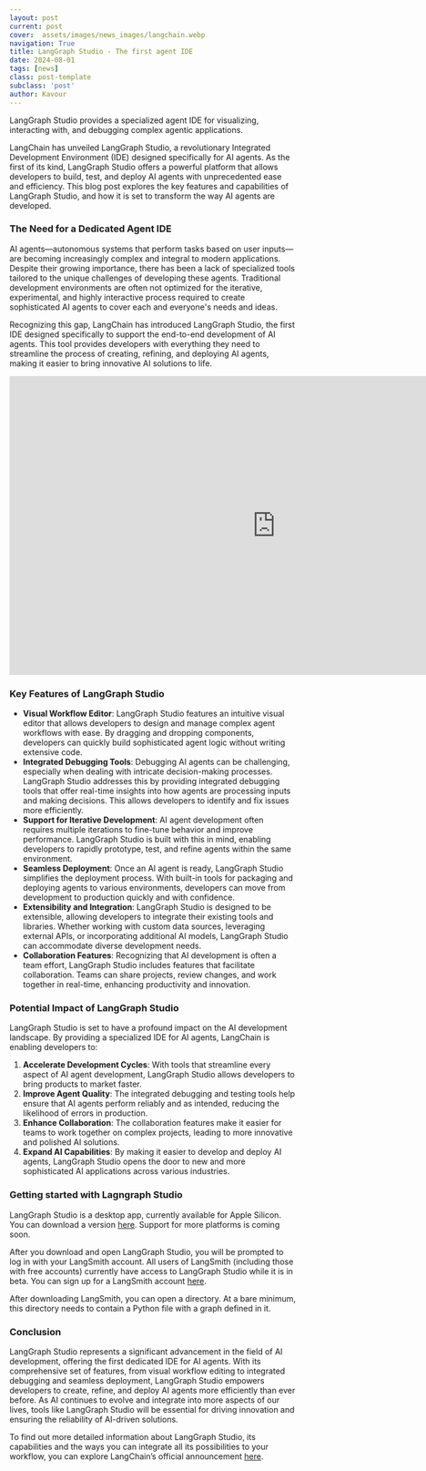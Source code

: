 ```yaml
---
layout: post
current: post
cover:  assets/images/news_images/langchain.webp
navigation: True
title: LangGraph Studio - The first agent IDE
date: 2024-08-01
tags: [news]
class: post-template
subclass: 'post'
author: Kavour
---
```


<p>LangGraph Studio provides a specialized agent IDE for visualizing, interacting with, and debugging complex agentic applications.</p>

<p> LangChain has unveiled LangGraph Studio, a revolutionary Integrated Development Environment (IDE) designed specifically for AI agents. As the first of its kind, LangGraph Studio offers a powerful platform that allows developers to build, test, and deploy AI agents with unprecedented ease and efficiency. This blog post explores the key features and capabilities of LangGraph Studio, and how it is set to transform the way AI agents are developed.</p>

<h3>The Need for a Dedicated Agent IDE</h3>

<p> AI agents—autonomous systems that perform tasks based on user inputs—are becoming increasingly complex and integral to modern applications. Despite their growing importance, there has been a lack of specialized tools tailored to the unique challenges of developing these agents. Traditional development environments are often not optimized for the iterative, experimental, and highly interactive process required to create sophisticated AI agents to cover each and everyone's needs and ideas.</p>

<p> Recognizing this gap, LangChain has introduced LangGraph Studio, the first IDE designed specifically to support the end-to-end development of AI agents. This tool provides developers with everything they need to streamline the process of creating, refining, and deploying AI agents, making it easier to bring innovative AI solutions to life.</p>

<iframe width="933" height="525" src="https://www.youtube.com/embed/pLPJoFvq4_M" title="LangGraph Studio: The first agent IDE" frameborder="0" allow="accelerometer; autoplay; clipboard-write; encrypted-media; gyroscope; picture-in-picture; web-share" referrerpolicy="strict-origin-when-cross-origin" allowfullscreen></iframe>


<h3>Key Features of LangGraph Studio</h3>

<ul>
<li> <strong> Visual Workflow Editor</strong>: LangGraph Studio features an intuitive visual editor that allows developers to design and manage complex agent workflows with ease. By dragging and dropping components, developers can quickly build sophisticated agent logic without writing extensive code.</li>
<li> <strong> Integrated Debugging Tools</strong>: Debugging AI agents can be challenging, especially when dealing with intricate decision-making processes. LangGraph Studio addresses this by providing integrated debugging tools that offer real-time insights into how agents are processing inputs and making decisions. This allows developers to identify and fix issues more efficiently.</li>
<li> <strong> Support for Iterative Development</strong>: AI agent development often requires multiple iterations to fine-tune behavior and improve performance. LangGraph Studio is built with this in mind, enabling developers to rapidly prototype, test, and refine agents within the same environment.</li>
<li> <strong> Seamless Deployment</strong>: Once an AI agent is ready, LangGraph Studio simplifies the deployment process. With built-in tools for packaging and deploying agents to various environments, developers can move from development to production quickly and with confidence.</li>
<li> <strong> Extensibility and Integration</strong>: LangGraph Studio is designed to be extensible, allowing developers to integrate their existing tools and libraries. Whether working with custom data sources, leveraging external APIs, or incorporating additional AI models, LangGraph Studio can accommodate diverse development needs.</li>
<li> <strong> Collaboration Features</strong>: Recognizing that AI development is often a team effort, LangGraph Studio includes features that facilitate collaboration. Teams can share projects, review changes, and work together in real-time, enhancing productivity and innovation.</li>
</ul>

<h3>Potential Impact of LangGraph Studio</h3>

<p>LangGraph Studio is set to have a profound impact on the AI development landscape. By providing a specialized IDE for AI agents, LangChain is enabling developers to:</p>

<ol>
<li> <strong> Accelerate Development Cycles</strong>: With tools that streamline every aspect of AI agent development, LangGraph Studio allows developers to bring products to market faster.</li>
<li> <strong> Improve Agent Quality</strong>: The integrated debugging and testing tools help ensure that AI agents perform reliably and as intended, reducing the likelihood of errors in production.</li>
<li> <strong> Enhance Collaboration</strong>: The collaboration features make it easier for teams to work together on complex projects, leading to more innovative and polished AI solutions.</li>
<li> <strong> Expand AI Capabilities</strong>: By making it easier to develop and deploy AI agents, LangGraph Studio opens the door to new and more sophisticated AI applications across various industries.</li>
</ol>

<h3> Getting started with Lagngraph Studio</h3>

<p>LangGraph Studio is a desktop app, currently available for Apple Silicon. You can download a version <a href='https://github.com/langchain-ai/langgraph-studio?ref=blog.langchain.dev'>here</a>. Support for more platforms is coming soon.</p>

<p>After you download and open LangGraph Studio, you will be prompted to log in with your LangSmith account. All users of LangSmith (including those with free accounts) currently have access to LangGraph Studio while it is in beta. You can sign up for a LangSmith account <a href='https://smith.langchain.com/?ref=blog.langchain.dev'>here</a>.</p>

<p>After downloading LangSmith, you can open a directory. At a bare minimum, this directory needs to contain a Python file with a graph defined in it.</p>

<h3>Conclusion</h3>

<p>LangGraph Studio represents a significant advancement in the field of AI development, offering the first dedicated IDE for AI agents. With its comprehensive set of features, from visual workflow editing to integrated debugging and seamless deployment, LangGraph Studio empowers developers to create, refine, and deploy AI agents more efficiently than ever before. As AI continues to evolve and integrate into more aspects of our lives, tools like LangGraph Studio will be essential for driving innovation and ensuring the reliability of AI-driven solutions.</p>


<p> To find out more detailed information about LangGraph Studio, its capabilities and the ways you can integrate all its possibilities to your workflow, you can explore LangChain’s official announcement <a href='https://blog.langchain.dev/langgraph-studio-the-first-agent-ide/'>here</a>.</p>